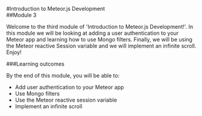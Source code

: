 #Introduction to Meteor.js Development  
##Module 3

Welcome to the third module of 'Introduction to Meteor.js Development!'. In this module we will be looking at adding a user authentication to your Meteor app and learning how to use Mongo filters. Finally, we will be using the Meteor reactive Session variable and we will implement an infinite scroll. Enjoy!

###Learning outcomes

By the end of this module, you will be able to:

  * Add user authentication to your Meteor app
  * Use Mongo filters
  * Use the Meteor reactive session variable
  * Implement an infinite scroll    



